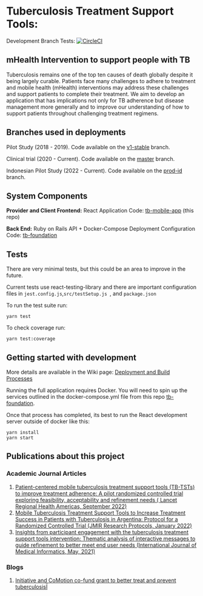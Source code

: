 # Tuberculosis Treatment Support Tools:
Development Branch Tests: [![CircleCI](https://circleci.com/gh/uwcirg/tb-mobile-app/tree/develop.svg?style=svg)](https://circleci.com/gh/uwcirg/tb-mobile-app/tree/develop)

##  mHealth Intervention to support people with TB
Tuberculosis remains one of the top ten causes of death globally despite it being largely curable. Patients face many challenges to adhere to treatment and mobile health (mHealth) interventions may address these challenges and support patients to complete their treatment. We aim to develop an application that has implications not only for TB adherence but disease management more generally and to improve our understanding of how to support patients throughout challenging treatment regimens.

## Branches used in deployments 
Pilot Study (2018 - 2019). Code available on the [v1-stable]([https://github.com/uwcirg/tb-mobile-app/tree/v1-stable](https://github.com/uwcirg/tb-mobile-app/tree/v1-stable)) branch.

Clinical trial (2020 - Current). Code available on the [master]([https://github.com/uwcirg/tb-mobile-app/tree/v1-stable](https://github.com/uwcirg/tb-mobile-app/tree/master)) branch.

Indonesian Pilot Study (2022 - Current). Code available on the [prod-id]([https://github.com/uwcirg/tb-mobile-app/tree/v1-stable](https://github.com/uwcirg/tb-mobile-app/tree/prod-id)) branch.


## System Components 
 
**Provider and Client Frontend:**
React Application
Code: [tb-mobile-app](https://github.com/uwcirg/tb-mobile-app) (this repo)
 
**Back End:** 
Ruby on Rails API + Docker-Compose Deployment Configuration
Code: [tb-foundation](https://github.com/uwcirg/tb-foundation)


## Tests

There are very minimal tests, but this could be an area to improve in the future.

Current tests use react-testing-library and there are important configuration files in `jest.config.js`,`src/testSetup.js `, and `package.json`

To run the test suite run:
```
yarn test
```

To check coverage run:
```
yarn test:coverage
```


## Getting started with development

More details are available in the Wiki page: [Deployment and Build Processes](https://github.com/uwcirg/tb-mobile-app/wiki/Deployment-and-Build-Processes)

Running the full application requires Docker. You will need to spin up the services outlined in the docker-compose.yml file from this repo [tb-foundation](https://github.com/uwcirg/tb-foundation).

Once that process has completed, its best to run the React development server outside of docker like this:

```
yarn install
yarn start
```

## Publications about this project

### Academic Journal Articles

1. [Patient-centered mobile tuberculosis treatment support tools (TB-TSTs) to improve treatment adherence: A pilot randomized controlled trial exploring feasibility, acceptability and refinement needs ( Lancet Regional Health Americas, September 2022)](https://www.sciencedirect.com/science/article/pii/S2667193X22001089?via%3Dihub)
2. [Mobile Tuberculosis Treatment Support Tools to Increase Treatment Success in Patients with Tuberculosis in Argentina: Protocol for a Randomized Controlled Trial (JMIR Research Protocols, January 2022)](https://www.researchprotocols.org/2021/6/e28094)
3. [Insights from participant engagement with the tuberculosis treatment support tools intervention: Thematic analysis of interactive messages to guide refinement to better meet end user needs (International Journal of Medical Informatics, May, 2021)](https://www.sciencedirect.com/science/article/abs/pii/S1386505621000472?via%3Dihub)

### Blogs

1. [Initiative and CoMotion co-fund grant to better treat and prevent tuberculosisÏ](https://www.washington.edu/populationhealth/2021/06/22/initiative-and-comotion-co-fund-grant-to-better-treat-and-prevent-tuberculosis/)

